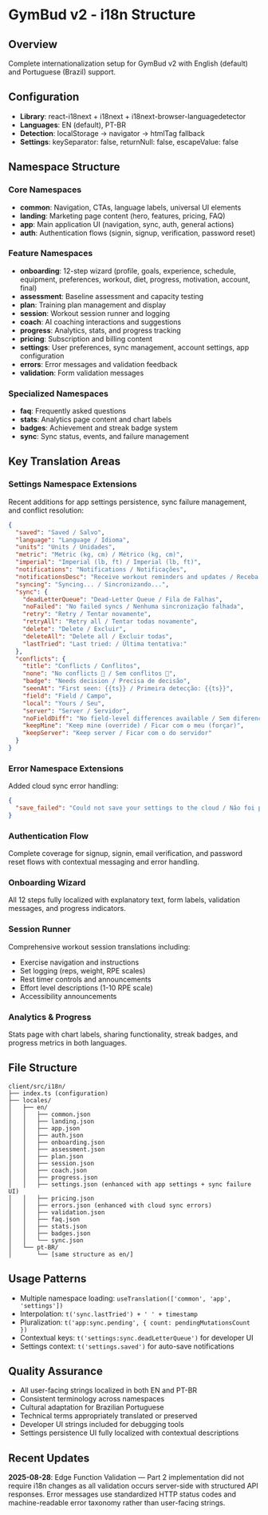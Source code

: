 # GymBud v2 - i18n Structure

## Overview
Complete internationalization setup for GymBud v2 with English (default) and Portuguese (Brazil) support.

## Configuration
- **Library**: react-i18next + i18next + i18next-browser-languagedetector
- **Languages**: EN (default), PT-BR
- **Detection**: localStorage → navigator → htmlTag fallback
- **Settings**: keySeparator: false, returnNull: false, escapeValue: false

## Namespace Structure

### Core Namespaces
- **common**: Navigation, CTAs, language labels, universal UI elements
- **landing**: Marketing page content (hero, features, pricing, FAQ)
- **app**: Main application UI (navigation, sync, auth, general actions)
- **auth**: Authentication flows (signin, signup, verification, password reset)

### Feature Namespaces
- **onboarding**: 12-step wizard (profile, goals, experience, schedule, equipment, preferences, workout, diet, progress, motivation, account, final)
- **assessment**: Baseline assessment and capacity testing
- **plan**: Training plan management and display
- **session**: Workout session runner and logging
- **coach**: AI coaching interactions and suggestions
- **progress**: Analytics, stats, and progress tracking
- **pricing**: Subscription and billing content
- **settings**: User preferences, sync management, account settings, app configuration
- **errors**: Error messages and validation feedback
- **validation**: Form validation messages

### Specialized Namespaces
- **faq**: Frequently asked questions
- **stats**: Analytics page content and chart labels
- **badges**: Achievement and streak badge system
- **sync**: Sync status, events, and failure management

## Key Translation Areas

### Settings Namespace Extensions
Recent additions for app settings persistence, sync failure management, and conflict resolution:
```json
{
  "saved": "Saved / Salvo",
  "language": "Language / Idioma", 
  "units": "Units / Unidades",
  "metric": "Metric (kg, cm) / Métrico (kg, cm)",
  "imperial": "Imperial (lb, ft) / Imperial (lb, ft)",
  "notifications": "Notifications / Notificações",
  "notificationsDesc": "Receive workout reminders and updates / Receba lembretes de treino e atualizações",
  "syncing": "Syncing... / Sincronizando...",
  "sync": {
    "deadLetterQueue": "Dead-Letter Queue / Fila de Falhas",
    "noFailed": "No failed syncs / Nenhuma sincronização falhada",
    "retry": "Retry / Tentar novamente",
    "retryAll": "Retry all / Tentar todas novamente", 
    "delete": "Delete / Excluir",
    "deleteAll": "Delete all / Excluir todas",
    "lastTried": "Last tried: / Última tentativa:"
  },
  "conflicts": {
    "title": "Conflicts / Conflitos",
    "none": "No conflicts 🎉 / Sem conflitos 🎉",
    "badge": "Needs decision / Precisa de decisão",
    "seenAt": "First seen: {{ts}} / Primeira detecção: {{ts}}",
    "field": "Field / Campo",
    "local": "Yours / Seu",
    "server": "Server / Servidor",
    "noFieldDiff": "No field-level differences available / Sem diferenças por campo",
    "keepMine": "Keep mine (override) / Ficar com o meu (forçar)",
    "keepServer": "Keep server / Ficar com o do servidor"
  }
}
```

### Error Namespace Extensions
Added cloud sync error handling:
```json
{
  "save_failed": "Could not save your settings to the cloud / Não foi possível salvar suas preferências na nuvem"
}
```

### Authentication Flow
Complete coverage for signup, signin, email verification, and password reset flows with contextual messaging and error handling.

### Onboarding Wizard
All 12 steps fully localized with explanatory text, form labels, validation messages, and progress indicators.

### Session Runner
Comprehensive workout session translations including:
- Exercise navigation and instructions
- Set logging (reps, weight, RPE scales)
- Rest timer controls and announcements
- Effort level descriptions (1-10 RPE scale)
- Accessibility announcements

### Analytics & Progress
Stats page with chart labels, sharing functionality, streak badges, and progress metrics in both languages.

## File Structure
```
client/src/i18n/
├── index.ts (configuration)
├── locales/
│   ├── en/
│   │   ├── common.json
│   │   ├── landing.json
│   │   ├── app.json
│   │   ├── auth.json
│   │   ├── onboarding.json
│   │   ├── assessment.json
│   │   ├── plan.json
│   │   ├── session.json
│   │   ├── coach.json
│   │   ├── progress.json
│   │   ├── settings.json (enhanced with app settings + sync failure UI)
│   │   ├── pricing.json
│   │   ├── errors.json (enhanced with cloud sync errors)
│   │   ├── validation.json
│   │   ├── faq.json
│   │   ├── stats.json
│   │   ├── badges.json
│   │   └── sync.json
│   └── pt-BR/
│       └── [same structure as en/]
```

## Usage Patterns
- Multiple namespace loading: `useTranslation(['common', 'app', 'settings'])`
- Interpolation: `t('sync.lastTried') + ' ' + timestamp`
- Pluralization: `t('app:sync.pending', { count: pendingMutationsCount })`
- Contextual keys: `t('settings:sync.deadLetterQueue')` for developer UI
- Settings context: `t('settings.saved')` for auto-save notifications

## Quality Assurance
- All user-facing strings localized in both EN and PT-BR
- Consistent terminology across namespaces
- Cultural adaptation for Brazilian Portuguese
- Technical terms appropriately translated or preserved
- Developer UI strings included for debugging tools
- Settings persistence UI fully localized with contextual descriptions

## Recent Updates
**2025-08-28**: Edge Function Validation — Part 2 implementation did not require i18n changes as all validation occurs server-side with structured API responses. Error messages use standardized HTTP status codes and machine-readable error taxonomy rather than user-facing strings.
